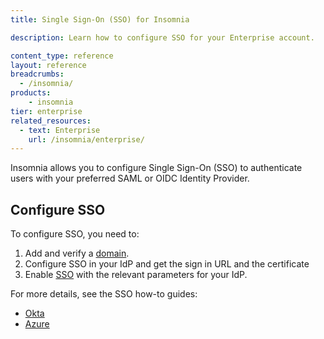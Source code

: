 ```yaml
---
title: Single Sign-On (SSO) for Insomnia

description: Learn how to configure SSO for your Enterprise account.

content_type: reference
layout: reference
breadcrumbs: 
  - /insomnia/
products:
    - insomnia
tier: enterprise
related_resources:
  - text: Enterprise
    url: /insomnia/enterprise/
---
```


Insomnia allows you to configure Single Sign-On (SSO) to authenticate users with your preferred SAML or OIDC Identity Provider.

## Configure SSO

To configure SSO, you need to:
1. Add and verify a [domain](https://app.insomnia.rest/app/enterprise/domains/list).
1. Configure SSO in your IdP and get the sign in URL and the certificate
1. Enable [SSO](https://app.insomnia.rest/app/enterprise/sso/list) with the relevant parameters for your IdP.

For more details, see the SSO how-to guides:
* [Okta](/how-to/okta-saml-sso-insomnia/)
* [Azure](/how-to/azure-saml-sso-insomnia/)